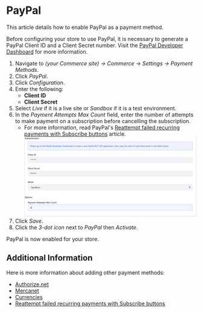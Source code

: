 # PayPal

This article details how to enable PayPal as a payment method.

Before configuring your store to use PayPal, it is necessary to generate a PayPal Client ID and a Client Secret number. Visit the [PayPal Developer Dashboard](https://developer.paypal.com/developer/applications/create) for more information.

1. Navigate to _(your Commerce site) → Commerce → Settings → Payment Methods_.
1. Click _PayPal_.
1. Click _Configuration_.
1. Enter the following:
    * **Client ID**
    * **Client Secret**
1. Select _Live_ if it is a live site or _Sandbox_ if it is a test environment.
1. In the _Payment Attempts Max Count_ field, enter the number of attempts to make payment on a subscription before cancelling the subscription.
    * For more information, read PayPal's [Reattempt failed recurring payments with Subscribe buttons](https://developer.paypal.com/docs/classic/paypal-payments-standard/integration-guide/reattempt-failed-payment/) article.
    ![PayPal Settings](./images/01.png)
1. Click _Save_.
1. Click the _3-dot icon_ next to _PayPal_ then _Activate_.

PayPal is now enabled for your store.

## Additional Information

Here is more information about adding other payment methods:

* [Authorize.net](../authorize.net/README.md)
* [Mercanet](../mercanet/README.md)
* [Currencies](../../../../getting-started/currencies/)
* [Reattempt failed recurring payments with Subscribe buttons](https://developer.paypal.com/docs/classic/paypal-payments-standard/integration-guide/reattempt-failed-payment/)
